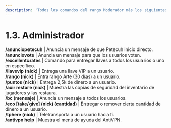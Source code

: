 ```yaml
---
description: 'Todos los comandos del rango Moderador más los siguientes:'
---
```


# 1.3. Administrador

**/anunciopetecuh** | Anuncia un mensaje de que Petecuh inicio directo.\
**/anunciovote** | Anuncia un mensaje para que los usuarios voten.\
**/excellentcrates** | Comando para entregar llaves a todos los usuarios o uno en específico.\
**/llavevip (nick)** | Entrega una llave VIP a un usuario.\
**/rango (nick)** | Entra rango Arte (30 días) a un usuario. \
**/puntos (nick)** | Entrega 2,5k de dinero a un usuario. \
**/axir restore (nick)** | Muestra las copias de seguridad del inventario de jugadores y las restaura. \
**/bc (mensaje)** | Anuncia un mensaje a todos los usuarios.\
**/eco \[take/give] (nick) (cantidad)** | Entregar o remover cierta cantidad de dinero a un usuario.\
**/tphere (nick)** | Teletransporta a un usuario hacia tí.\
**/antivpn help** | Muestra el menú de ayuda del AntiVPN.
